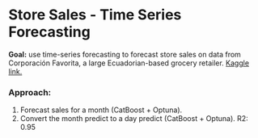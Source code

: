 # Store Sales - Time Series Forecasting

**Goal:** use time-series forecasting to forecast store sales on data from Corporación Favorita, a large Ecuadorian-based grocery retailer. [Kaggle link.](https://www.kaggle.com/competitions/store-sales-time-series-forecasting)

### Approach:
1. Forecast sales for a month (CatBoost + Optuna).
2. Convert the month predict to a day predict (CatBoost + Optuna). R2: 0.95